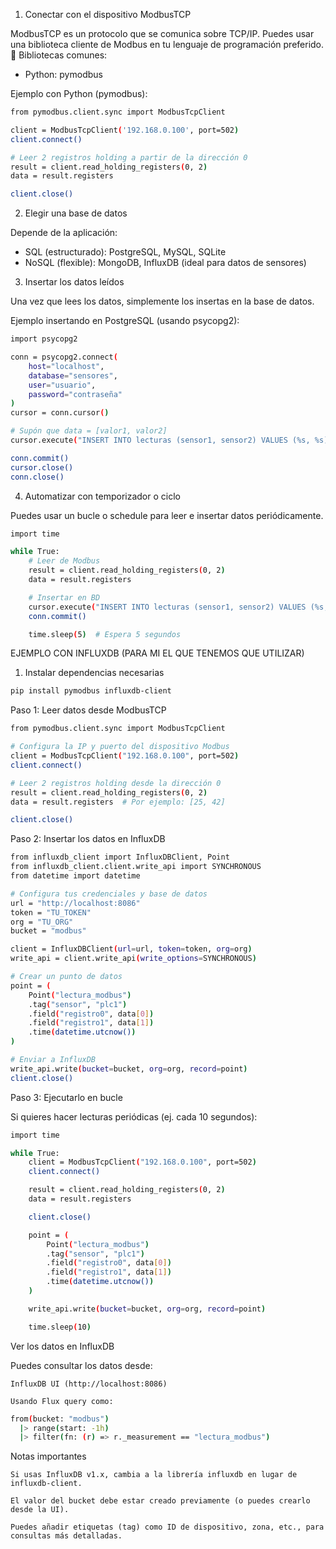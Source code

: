 1. Conectar con el dispositivo ModbusTCP

ModbusTCP es un protocolo que se comunica sobre TCP/IP. Puedes usar una biblioteca cliente de Modbus en tu lenguaje de programación preferido.
🔧 Bibliotecas comunes:

- Python: pymodbus

Ejemplo con Python (pymodbus):
```bash
from pymodbus.client.sync import ModbusTcpClient

client = ModbusTcpClient('192.168.0.100', port=502)
client.connect()

# Leer 2 registros holding a partir de la dirección 0
result = client.read_holding_registers(0, 2)
data = result.registers

client.close()
```
2. Elegir una base de datos

Depende de la aplicación:

- SQL (estructurado): PostgreSQL, MySQL, SQLite
- NoSQL (flexible): MongoDB, InfluxDB (ideal para datos de sensores)


3. Insertar los datos leídos

Una vez que lees los datos, simplemente los insertas en la base de datos.


Ejemplo insertando en PostgreSQL (usando psycopg2):

```bash
import psycopg2

conn = psycopg2.connect(
    host="localhost",
    database="sensores",
    user="usuario",
    password="contraseña"
)
cursor = conn.cursor()

# Supón que data = [valor1, valor2]
cursor.execute("INSERT INTO lecturas (sensor1, sensor2) VALUES (%s, %s)", (data[0], data[1]))

conn.commit()
cursor.close()
conn.close()
```
 4. Automatizar con temporizador o ciclo

Puedes usar un bucle o schedule para leer e insertar datos periódicamente.

```bash
import time

while True:
    # Leer de Modbus
    result = client.read_holding_registers(0, 2)
    data = result.registers

    # Insertar en BD
    cursor.execute("INSERT INTO lecturas (sensor1, sensor2) VALUES (%s, %s)", (data[0], data[1]))
    conn.commit()

    time.sleep(5)  # Espera 5 segundos
```

EJEMPLO CON INFLUXDB (PARA MI EL QUE TENEMOS QUE UTILIZAR)

1. Instalar dependencias necesarias

```bash
pip install pymodbus influxdb-client
```
Paso 1: Leer datos desde ModbusTCP
```bash
from pymodbus.client.sync import ModbusTcpClient

# Configura la IP y puerto del dispositivo Modbus
client = ModbusTcpClient("192.168.0.100", port=502)
client.connect()

# Leer 2 registros holding desde la dirección 0
result = client.read_holding_registers(0, 2)
data = result.registers  # Por ejemplo: [25, 42]

client.close()
```

Paso 2: Insertar los datos en InfluxDB
```bash
from influxdb_client import InfluxDBClient, Point
from influxdb_client.client.write_api import SYNCHRONOUS
from datetime import datetime

# Configura tus credenciales y base de datos
url = "http://localhost:8086"
token = "TU_TOKEN"
org = "TU_ORG"
bucket = "modbus"

client = InfluxDBClient(url=url, token=token, org=org)
write_api = client.write_api(write_options=SYNCHRONOUS)

# Crear un punto de datos
point = (
    Point("lectura_modbus")
    .tag("sensor", "plc1")
    .field("registro0", data[0])
    .field("registro1", data[1])
    .time(datetime.utcnow())
)

# Enviar a InfluxDB
write_api.write(bucket=bucket, org=org, record=point)
client.close()
```

Paso 3: Ejecutarlo en bucle

Si quieres hacer lecturas periódicas (ej. cada 10 segundos):

```bash
import time

while True:
    client = ModbusTcpClient("192.168.0.100", port=502)
    client.connect()

    result = client.read_holding_registers(0, 2)
    data = result.registers

    client.close()

    point = (
        Point("lectura_modbus")
        .tag("sensor", "plc1")
        .field("registro0", data[0])
        .field("registro1", data[1])
        .time(datetime.utcnow())
    )

    write_api.write(bucket=bucket, org=org, record=point)

    time.sleep(10)
```

Ver los datos en InfluxDB

Puedes consultar los datos desde:

    InfluxDB UI (http://localhost:8086)

    Usando Flux query como:

```bash
from(bucket: "modbus")
  |> range(start: -1h)
  |> filter(fn: (r) => r._measurement == "lectura_modbus")
```

Notas importantes

    Si usas InfluxDB v1.x, cambia a la librería influxdb en lugar de influxdb-client.

    El valor del bucket debe estar creado previamente (o puedes crearlo desde la UI).

    Puedes añadir etiquetas (tag) como ID de dispositivo, zona, etc., para consultas más detalladas.